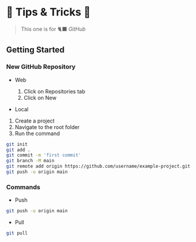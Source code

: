 # 🍆 Tips & Tricks 🎃

> This one is for 🐈‍⬛ *GitHub*


## Getting Started

### New GitHub Repository

- Web
    1. Click on Repositories tab
    2. Click on New

- Local
1. Create a project
2. Navigate to the root folder
3. Run the command
```sh
git init
git add .
git commit -m 'first commit'
git branch -M main
git remote add origin https://github.com/username/example-project.git
git push -u origin main
```

### Commands

- Push
```sh
git push -u origin main
```

- Pull
```sh
git pull
```
